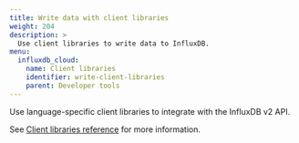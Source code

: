 ```yaml
---
title: Write data with client libraries
weight: 204
description: >
  Use client libraries to write data to InfluxDB.
menu:
  influxdb_cloud:
    name: Client libraries
    identifier: write-client-libraries
    parent: Developer tools
---
```


Use language-specific client libraries to integrate with the InfluxDB v2 API.

See [Client libraries reference](/influxdb/cloud/tools/client-libraries/) for more information.
